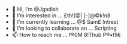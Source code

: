 - 👋 Hi, I’m @Jgadish
- 👀 I’m interested in ... £th!(@| [-]@©k!n8
- 🌱 I’m currently learning ... @$ Sam£ !ntrest
- 💞️ I’m looking to collaborate on ... Scripting
- 📫 How to reach me ... f®0M 8!Thub P®•f!l€

<!---
Jgadish/Jgadish is a ✨ special ✨ repository because its `README.md` (this file) appears on your GitHub profile.
You can click the Preview link to take a look at your changes.
--->
